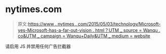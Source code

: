 # nytimes.com

> 原文:[https://www . nytimes . com/2015/05/03/technology/Microsoft-yes-Microsoft-has-a-far-out-vision . html？UTM _ source = Wanqu . co&UTM _ campaign = Wanqu+Daily&UTM _ medium = website](https://www.nytimes.com/2015/05/03/technology/microsoft-yes-microsoft-has-a-far-out-vision.html?utm_source=wanqu.co&utm_campaign=Wanqu+Daily&utm_medium=website)

请启用 JS 并禁用任何广告拦截器